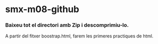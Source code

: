 # smx-m08-github

### Baixeu tot el directori amb Zip i descomprimiu-lo.


A partir del fitxer boostrap.html, farem les primeres practiques de html.
